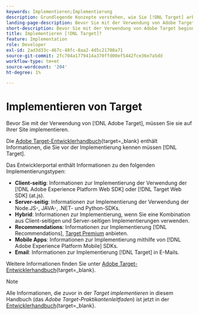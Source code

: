 ```yaml
---
keywords: Implementieren;Implementierung
description: Grundlegende Konzepte verstehen, wie Sie [!DNL Target] arbeitet und in Ihre Infrastruktur integriert ist und versteht, wie Besucher verfolgt werden.
landing-page-description: Bevor Sie mit der Verwendung von Adobe Target beginnen, müssen Sie es auf Ihrer Site implementieren.
short-description: Bevor Sie mit der Verwendung von Adobe Target beginnen, müssen Sie es auf Ihrer Site implementieren.
title: Implementieren [!DNL Target]?
feature: Implementation
role: Developer
exl-id: 2ad3d33c-467c-48fc-8aa2-4d5c21708a71
source-git-commit: 2fc704a1779414a370ffd00ef5442fce36e7a5dd
workflow-type: tm+mt
source-wordcount: '204'
ht-degree: 1%

---
```


# Implementieren von Target

Bevor Sie mit der Verwendung von [!DNL Adobe Target], müssen Sie sie auf Ihrer Site implementieren.

Die [Adobe Target-Entwicklerhandbuch](https://experienceleague.adobe.com/docs/target-dev/developer/overview.html){target=_blank} enthält Informationen, die Sie vor der Implementierung kennen müssen [!DNL Target].

Das Entwicklerportal enthält Informationen zu den folgenden Implementierungstypen:

* **Client-seitig**: Informationen zur Implementierung der Verwendung der [!DNL Adobe Experience Platform Web SDK] oder [!DNL Target Web SDK] (at.js).
* **Server-seitig**: Informationen zur Implementierung der Verwendung der Node.JS-, JAVA-, .NET- und Python-SDKs.
* **Hybrid**: Informationen zur Implementierung, wenn Sie eine Kombination aus Client-seitigen und Server-seitigen Implementierungen verwenden.
* **Recommendations**: Informationen zur Implementierung [!DNL Recommendations], [Target Premium](/help/main/c-intro/intro.md#premium) anbieten.
* **Mobile Apps**: Informationen zur Implementierung mithilfe von [!DNL Adobe Experience Platform Mobile] SDKs.
* **Email**: Informationen zur Implementierung [!DNL Target] in E-Mails.

Weitere Informationen finden Sie unter [Adobe Target-Entwicklerhandbuch](https://experienceleague.adobe.com/docs/target-dev/developer/overview.html){target=_blank}.

>[!NOTE]
>
>Alle Informationen, die zuvor in der *Target implementieren* in diesem Handbuch (das *Adobe Target-Praktikantenleitfaden*) ist jetzt in der [Entwicklerhandbuch](https://experienceleague.adobe.com/docs/target-dev/developer/overview.html){target=_blank}.





